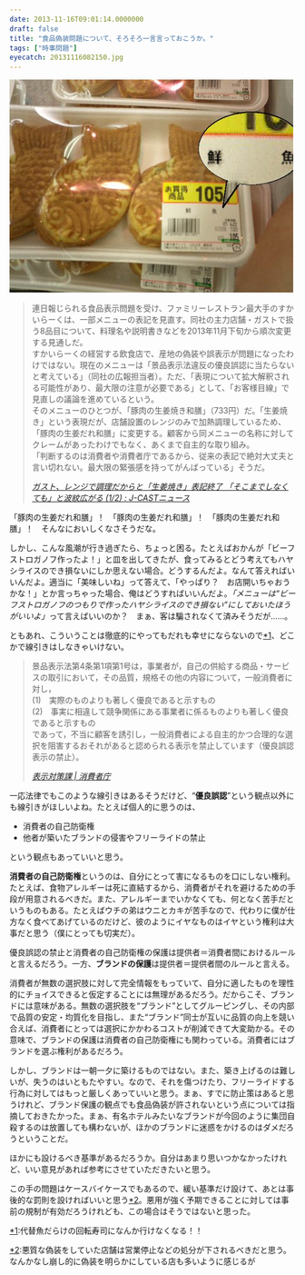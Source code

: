 ```yaml
---
date: 2013-11-16T09:01:14.0000000
draft: false
title: "食品偽装問題について、そろそろ一言言っておこうか。"
tags: ["時事問題"]
eyecatch: 20131116082150.jpg
---
```

<p><span itemscope itemtype="http://schema.org/Photograph"><img src="20131116082150.jpg" alt="f:id:daruyanagi:20131116082150j:plain" title="f:id:daruyanagi:20131116082150j:plain" class="hatena-fotolife" itemprop="image"></span><br />
</p>

<blockquote cite="http://www.j-cast.com/2013/11/14188990.html">
<p>   連日報じられる食品表示問題を受け、ファミリーレストラン最大手のすかいらーくは、一部メニューの表記を見直す。同社の主力店舗・ガストで扱う8品目について、料理名や説明書きなどを2013年11月下旬から順次変更する見通しだ。<br />
すかいらーくの経営する飲食店で、産地の偽装や誤表示が問題になったわけではない。現在のメニューは「景品表示法違反の優良誤認に当たらないと考えている」（同社の広報担当者）。ただ、「表現について拡大解釈される可能性があり、最大限の注意が必要である」として、「お客様目線」で見直しの議論を進めているという。<br />
そのメニューのひとつが、「豚肉の生姜焼き和膳」（733円）だ。「生姜焼き」という表現だが、店舗設置のレンジのみで加熱調理しているため、「豚肉の生姜だれ和膳」に変更する。顧客から同メニューの名称に対してクレームがあったわけでもなく、あくまで自主的な取り組み。<br />
「判断するのは消費者や消費者庁であるから、従来の表記で絶対大丈夫と言い切れない。最大限の緊張感を持ってがんばっている」そうだ。</p>

<cite><a href="http://www.j-cast.com/2013/11/14188990.html">&#x30AC;&#x30B9;&#x30C8;&#x3001;&#x30EC;&#x30F3;&#x30B8;&#x3067;&#x8ABF;&#x7406;&#x3060;&#x304B;&#x3089;&#x3068;&#x300C;&#x751F;&#x59DC;&#x713C;&#x304D;&#x300D;&#x8868;&#x8A18;&#x7D42;&#x4E86; &#x300C;&#x305D;&#x3053;&#x307E;&#x3067;&#x3057;&#x306A;&#x304F;&#x3066;&#x3082;&#x300D;&#x3068;&#x6CE2;&#x7D0B;&#x5E83;&#x304C;&#x308B; (1/2) : J-CAST&#x30CB;&#x30E5;&#x30FC;&#x30B9;</a></cite>
</blockquote>
<p>「豚肉の生姜だれ和膳」！　「豚肉の生姜だれ和膳」！　「豚肉の生姜だれ和膳」！　そんなにおいしくなさそうだな。</p><p>しかし、こんな風潮が行き過ぎたら、ちょっと困る。たとえばおかんが「ビーフストロガノフ作ったよ！」と皿を出してきたが、食ってみるとどう考えてもハヤシライスのでき損ないにしか思えない場合。どうするんだよ。なんて答えればいいんだよ。適当に「美味しいね」って答えて、「やっぱり？　お店開いちゃおうかな！」とか言っちゃった場合、俺はどうすればいいんだよ。<i>「メニューは“ビーフストロガノフのつもりで作ったハヤシライスのでき損ない”にしておいたほうがいいよ」</i>って言えばいいのか？　まぁ、客は騙されなくて済みそうだが……。</p><p>ともあれ、こういうことは徹底的にやってもだれも幸せにならないので<a href="#f1" name="fn1" title="代替魚だらけの回転寿司になんか行けなくなる！！">*1</a>、どこかで線引きはしなきゃいけない。</p>

<blockquote cite="http://www.caa.go.jp/representation/keihyo/yuryo.html">
<p>景品表示法第4条第1項第1号は，事業者が，自己の供給する商品・サービスの取引において，その品質，規格その他の内容について，一般消費者に対し， <br />
(1)　実際のものよりも著しく優良であると示すもの <br />
(2)　事実に相違して競争関係にある事業者に係るものよりも著しく優良であると示すもの <br />
であって，不当に顧客を誘引し，一般消費者による自主的かつ合理的な選択を阻害するおそれがあると認められる表示を禁止しています（優良誤認表示の禁止）。 </p>

<cite><a href="http://www.caa.go.jp/representation/keihyo/yuryo.html">&#x8868;&#x793A;&#x5BFE;&#x7B56;&#x8AB2; | &#x6D88;&#x8CBB;&#x8005;&#x5E81;</a></cite>
</blockquote>
<p>一応法律でもこのような線引きはあるそうだけど、“<b>優良誤認</b>”という観点以外にも線引きがほしいよね。たとえば個人的に思うのは、</p>

<ul>
<li>消費者の自己防衛権</li>
<li>他者が築いたブランドの侵害やフリーライドの禁止</li>
</ul><p>という観点もあっていいと思う。</p><p><b>消費者の自己防衛権</b>というのは、自分にとって害になるものを口にしない権利。たとえば、食物アレルギーは死に直結するから、消費者がそれを避けるための手段が用意されるべきだ。また、アレルギーまでいかなくても、何となく苦手だというものもある。たとえばウチの弟はウニとカキが苦手なので、代わりに僕が仕方なく食べてあげているのだけど、彼のようにイヤなものはイヤという権利は大事だと思う（僕にとっても切実だ）。</p><p>優良誤認の禁止と消費者の自己防衛権の保護は提供者＝消費者間におけるルールと言えるだろう。一方、<b>ブランドの保護</b>は提供者＝提供者間のルールと言える。</p><p>消費者が無数の選択肢に対して完全情報をもっていて、自分に適したものを理性的にチョイスできると仮定することには無理があるだろう。だからこそ、ブランドには意味がある。無数の選択肢を“ブランド”としてグルーピングし、その内部で品質の安定・均質化を目指し、また“ブランド”同士が互いに品質の向上を競い合えば、消費者にとっては選択にかかわるコストが削減できて大変助かる。その意味で、ブランドの保護は消費者の自己防衛権にも関わっている。消費者にはブランドを選ぶ権利があるだろう。</p><p>しかし、ブランドは一朝一夕に築けるものではない。また、築き上げるのは難しいが、失うのはいともたやすい。なので、それを傷つけたり、フリーライドする行為に対してはもっと厳しくあっていいと思う。まぁ、すでに防止策はあると思うけれど、ブランド保護の観点でも食品偽装が許されないという点については指摘しておきたかった。まぁ、有名ホテルみたいなブランドが今回のように集団自殺するのは放置しても構わないが、ほかのブランドに迷惑をかけるのはダメだろうということだ。</p><p>ほかにも設けるべき基準があるだろうか。自分はあまり思いつかなかったけれど、いい意見があれば参考にさせていただきたいと思う。</p><p>この手の問題はケースバイケースでもあるので、緩い基準だけ設けて、あとは事後的な罰則を設ければいいと思う<a href="#f2" name="fn2" title="悪質な偽装をしていた店舗は営業停止などの処分が下されるべきだと思う。なんかなし崩し的に偽装を明らかにしている店も多いように感じるが">*2</a>。悪用が強く予期できることに対しては事前の規制が有効だろうけれども、この場合はそうではないと思った。</p>
<div class="footnote">
<p class="footnote"><a href="#fn1" name="f1" class="footnote-number">*1</a><span class="footnote-delimiter">:</span><span class="footnote-text">代替魚だらけの回転寿司になんか行けなくなる！！</span></p>
<p class="footnote"><a href="#fn2" name="f2" class="footnote-number">*2</a><span class="footnote-delimiter">:</span><span class="footnote-text">悪質な偽装をしていた店舗は営業停止などの処分が下されるべきだと思う。なんかなし崩し的に偽装を明らかにしている店も多いように感じるが</span></p>
</div>